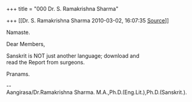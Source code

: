 +++
title = "000 Dr. S. Ramakrishna Sharma"

+++
[[Dr. S. Ramakrishna Sharma	2010-03-02, 16:07:35 [Source](https://groups.google.com/g/bvparishat/c/foB2Bo5Jn8c)]]



Namaste.  

Dear Members,  

Sanskrit is NOT just another language; download and  
read the Report from surgeons.  
  
Pranams.  
  
--  
Aangirasa/Dr.Ramakrishna Sharma. M.A.,Ph.D.(Eng.Lit.),Ph.D.(Sanskrit.).  

